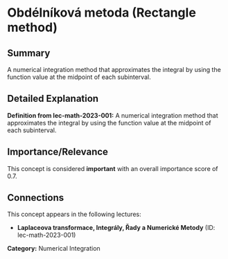 # Obdélníková metoda (Rectangle method)

## Summary
A numerical integration method that approximates the integral by using the function value at the midpoint of each subinterval.

## Detailed Explanation
**Definition from lec-math-2023-001:**
A numerical integration method that approximates the integral by using the function value at the midpoint of each subinterval.

## Importance/Relevance
This concept is considered **important** with an overall importance score of 0.7.

## Connections
This concept appears in the following lectures:
*   **Laplaceova transformace, Integrály, Řady a Numerické Metody** (ID: lec-math-2023-001)

**Category:** Numerical Integration